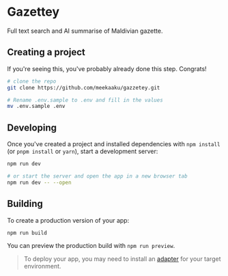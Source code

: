 # Gazettey 

Full text search and AI summarise of Maldivian gazette. 

## Creating a project

If you're seeing this, you've probably already done this step. Congrats!

```bash
# clone the repo
git clone https://github.com/meekaaku/gazzetey.git

# Rename .env.sample to .env and fill in the values
mv .env.sample .env
```

## Developing

Once you've created a project and installed dependencies with `npm install` (or `pnpm install` or `yarn`), start a development server:

```bash
npm run dev

# or start the server and open the app in a new browser tab
npm run dev -- --open
```

## Building

To create a production version of your app:

```bash
npm run build
```

You can preview the production build with `npm run preview`.

> To deploy your app, you may need to install an [adapter](https://svelte.dev/docs/kit/adapters) for your target environment.
